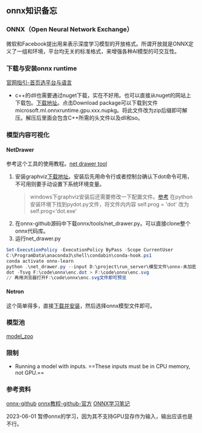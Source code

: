 ## onnx知识备忘
### ONNX（Open Neural Network Exchange）
微软和Facebook提出用来表示深度学习模型的开放格式。所谓开放就是ONNX定义了一组和环境，平台均无关的标准格式，来增强各种AI模型的可交互性。

### 下载与安装onnx runtime
[官网指引-首页选平台与语言](https://onnxruntime.ai/)
+ c++的dll也需要通过nuget下载，实在不好用。也可以直接从nuget的网站上下载包。[下载地址](https://www.nuget.org/packages/Microsoft.ML.OnnxRuntime.gpu)。点击Download package可以下载到文件microsoft.ml.onnxruntime.gpu.xxx.nupkg。将此文件改为zip后缀即可解压。解压后里面会包含C++所需的头文件以及dll和so。

### 模型内容可视化
#### NetDrawer
参考这个工具的使用教程。[net drawer tool](https://github.com/onnx/tutorials/blob/main/tutorials/VisualizingAModel.md)
1. 安装graphviz[下载地址](https://graphviz.org/download/)。安装后先用命令行或者控制台确认下dot命令可用，不可用则要手动设置下系统环境变量。
    > windows下graphviz安装后还需要修改一下配置文件。[参考](https://blog.csdn.net/qq_36853469/article/details/103555094)
    > 在python安装环境下找到pydot.py文件，将文件内内容 self.prog = 'dot' 改为 self.prog='dot.exe'
2. 在onnx-github源码中下载onnx/tools/net_drawer.py。可以直接clone整个onnx代码库。
3. 运行net_drawer.py
```powershell
Set-ExecutionPolicy -ExecutionPolicy ByPass -Scope CurrentUser
C:\ProgramData\anaconda3\shell\condabin\conda-hook.ps1
conda activate onnx-learn
python .\net_drawer.py --input D:\project\run_server\模型文件\onnx-未加密-2d\wav2lip_enc_audio.onnx --output F:\code\onnx\enc.dot --embed_docstring
dot -Tsvg F:\code\onnx\enc.dot > F:\code\onnx\enc.svg
// 再用浏览器打开F:\code\onnx\enc.svg文件即可预览
```
#### Netron
这个简单得多，直接[下载并安装](https://github.com/lutzroeder/Netron)，然后选择onnx模型文件即可。

### 模型池
[model_zoo](https://github.com/onnx/models)

### 限制
+ Running a model with inputs. ==These inputs must be in CPU memory, not GPU.==

### 参考资料
[onnx-github](https://github.com/onnx/onnx/tree/main)
[onnx教程-github-官方](https://github.com/onnx/tutorials/tree/main)
[ONNX学习笔记](https://zhuanlan.zhihu.com/p/346511883)

2023-06-01 暂停onnx的学习，因为其不支持GPU显存作为输入，输出应该也是不行。